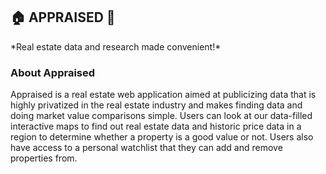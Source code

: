 <h2>🏠 APPRAISED 🏢 </h2>
  *Real estate data and research made convenient!*
  
<h3>About Appraised</h3>
<summary>
Appraised is a real estate web application aimed at publicizing data that is highly privatized in the real estate industry and makes finding data and doing market value comparisons simple. Users can look at our data-filled interactive maps to find out real estate data and historic price data in a region to determine whether a property is a good value or not. Users also have access to a personal watchlist that they can add and remove properties from. 
</summary>  

